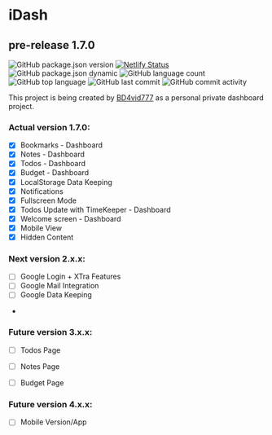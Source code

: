 # iDash
## pre-release 1.7.0

![GitHub package.json version](https://img.shields.io/github/package-json/v/BD4vid777/iDash)
[![Netlify Status](https://api.netlify.com/api/v1/badges/759d8e57-2256-44ba-bee2-d15eb47bd742/deploy-status)](https://idash-pre-release-v-1-5-0.netlify.app)
![GitHub package.json dynamic](https://img.shields.io/github/package-json/keywords/BD4vid777/iDash)
![GitHub language count](https://img.shields.io/github/languages/count/BD4vid777/iDash)
![GitHub top language](https://img.shields.io/github/languages/top/BD4vid777/iDash)
![GitHub last commit](https://img.shields.io/github/last-commit/bd4vid777/iDash)
![GitHub commit activity](https://img.shields.io/github/commit-activity/w/bd4vid777/iDash)



This project is being created by [BD4vid777](https://github.com/BD4vid777) as a personal private dashboard project.

### Actual version 1.7.0:
- [x] Bookmarks - Dashboard
- [x] Notes - Dashboard
- [x] Todos - Dashboard
- [x] Budget - Dashboard
- [x] LocalStorage Data Keeping
- [x] Notifications
- [x] Fullscreen Mode
- [x] Todos Update with TimeKeeper - Dashboard
- [x] Welcome screen - Dashboard
- [x] Mobile View
- [x] Hidden Content

### Next version 2.x.x:
- [ ] Google Login + XTra Features
- [ ] Google Mail Integration
- [ ] Google Data Keeping
- 
### Future version 3.x.x:
- [ ] Todos Page
- [ ] Notes Page
- [ ] Budget Page



### Future version 4.x.x:
- [ ] Mobile Version/App
